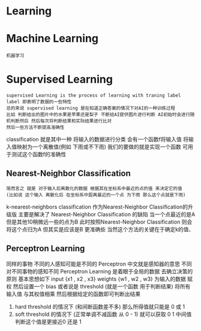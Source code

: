# Learning
# Machine Learning
    机器学习
# Supervised Learning
    supervised Learning is the process of learning with traning label
    label 即表明了数据的一些特性
    总的来说 supervised learning 是在知道正确答案的情况下对AI的一种训练过程
    比如 判断给出的图片中的水果是苹果还是梨子 不断给AI提供图片进行判断 AI初始时会进行随机判断然后 然后每次将判断结果和实际结果进行比对
    然后一些方法不断提高准确性 
classification 就是其中一种 将输入的数据进行分类 
会有一个函数f将输入值 将输入值映射为一个离散值(例如 下雨或不下雨) 我们的要做的就是实现一个函数 可用于测试这个函数f的准确性

## Nearest-Neighbor Classification
    简而言之 就是 对于输入后离散化的数据 根据其在坐标系中最近的点的值 来决定它的值
    (比如说 这个输入 离散化后 在坐标系中距离最近的一个点 为下雨 那么这个点就是下雨)
k-nearest-neighbors classification 作为Nearest-Neighbor Classification的升级版
主要是解决了 Nearest-Neighbor Classification 的缺陷  当一个点最近的是A 但是其他10稍微远一些的点为B 此时按照Nearest-Neighbor Classification 
则会将这个点归为A 但其实是应该是B 更准确些 当然这个方法的关键在于确定k的值、
## Perceptron Learning  
同样的事物 不同的人感知可能是不同的 Perceptron 中文就是感知器的意思 不同对不同事物的感知不同
Perceptron Learning 是着眼于全局的数据  去确立决策的原则
基本思想如下
input {x1 , x2 , x3}
weights {w1 , w2 , w3}
为输入的数据 赋权 
然后设置一个 bias 或者说是 threshold (就是一个函数 用于判断结果)
将所有输入值 与其权值相乘 然后根据给定的函数即可判断出结果
1. hard threshold 的情况下 (和间断函数差不多) 那么所得值就只能是 0 或 1
2. soft threshold 的情况下 (正常单调不减函数 从 0 - 1) 就可以获取 0 1 中间值 判断这个值是更接近0 还是 1
